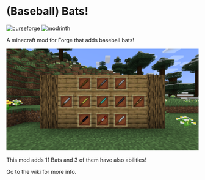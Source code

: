# (Baseball) Bats!

[![curseforge](https://img.shields.io/badge/available_on_curseforge-black?style=flat-sqaure&logo=curseforge)](https://www.curseforge.com/minecraft/mc-mods/bats)
[![modrinth](https://img.shields.io/badge/available_on_modrinth-black?style=flat-sqaure&logo=modrinth)](https://modrinth.com/mod/bats)

A minecraft mod for Forge that adds baseball bats!

![bats](assets/bats.png)

This mod adds 11 Bats and 3 of them have also abilities!

Go to the wiki for more info.